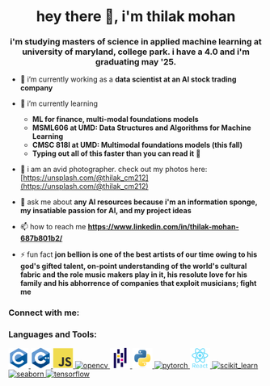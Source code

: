 <h1 align="center">hey there 🌊, i'm thilak mohan</h1>
<h3 align="center">i'm studying masters of science in applied machine learning at university of maryland, college park. i have a 4.0 and i'm graduating may '25.</h3>

- 🔭 i’m currently working as a **data scientist at an AI stock trading company**

- 🌱 i’m currently learning
  - **ML for finance, multi-modal foundations models**
  - **MSML606 at UMD: Data Structures and Algorithms for Machine Learning**
  - **CMSC 818I at UMD: Multimodal foundations models (this fall)**
  - **Typing out all of this faster than you can read it** 💨

- 📝 i am an avid photographer. check out my photos here: [https://unsplash.com/@thilak_cm212](https://unsplash.com/@thilak_cm212)

- 💬 ask me about **any AI resources because i'm an information sponge, my insatiable passion for AI, and  my project ideas**

- 📫 how to reach me **https://www.linkedin.com/in/thilak-mohan-687b801b2/**

- ⚡ fun fact **jon bellion is one of the best artists of our time owing to his god's gifted talent, on-point understanding of the world's cultural fabric and the role music makers play in it, his resolute love for his family and his abhorrence of companies that exploit musicians; fight me**

<h3 align="left">Connect with me:</h3>
<p align="left">
</p>

<h3 align="left">Languages and Tools:</h3>
<p align="left"> <a href="https://www.cprogramming.com/" target="_blank" rel="noreferrer"> <img src="https://raw.githubusercontent.com/devicons/devicon/master/icons/c/c-original.svg" alt="c" width="40" height="40"/> </a> <a href="https://www.w3schools.com/cpp/" target="_blank" rel="noreferrer"> <img src="https://raw.githubusercontent.com/devicons/devicon/master/icons/cplusplus/cplusplus-original.svg" alt="cplusplus" width="40" height="40"/> </a> <a href="https://developer.mozilla.org/en-US/docs/Web/JavaScript" target="_blank" rel="noreferrer"> <img src="https://raw.githubusercontent.com/devicons/devicon/master/icons/javascript/javascript-original.svg" alt="javascript" width="40" height="40"/> </a> <a href="https://opencv.org/" target="_blank" rel="noreferrer"> <img src="https://www.vectorlogo.zone/logos/opencv/opencv-icon.svg" alt="opencv" width="40" height="40"/> </a> <a href="https://pandas.pydata.org/" target="_blank" rel="noreferrer"> <img src="https://raw.githubusercontent.com/devicons/devicon/2ae2a900d2f041da66e950e4d48052658d850630/icons/pandas/pandas-original.svg" alt="pandas" width="40" height="40"/> </a> <a href="https://www.python.org" target="_blank" rel="noreferrer"> <img src="https://raw.githubusercontent.com/devicons/devicon/master/icons/python/python-original.svg" alt="python" width="40" height="40"/> </a> <a href="https://pytorch.org/" target="_blank" rel="noreferrer"> <img src="https://www.vectorlogo.zone/logos/pytorch/pytorch-icon.svg" alt="pytorch" width="40" height="40"/> </a> <a href="https://reactjs.org/" target="_blank" rel="noreferrer"> <img src="https://raw.githubusercontent.com/devicons/devicon/master/icons/react/react-original-wordmark.svg" alt="react" width="40" height="40"/> </a> <a href="https://scikit-learn.org/" target="_blank" rel="noreferrer"> <img src="https://upload.wikimedia.org/wikipedia/commons/0/05/Scikit_learn_logo_small.svg" alt="scikit_learn" width="40" height="40"/> </a> <a href="https://seaborn.pydata.org/" target="_blank" rel="noreferrer"> <img src="https://seaborn.pydata.org/_images/logo-mark-lightbg.svg" alt="seaborn" width="40" height="40"/> </a> <a href="https://www.tensorflow.org" target="_blank" rel="noreferrer"> <img src="https://www.vectorlogo.zone/logos/tensorflow/tensorflow-icon.svg" alt="tensorflow" width="40" height="40"/> </a> </p>

